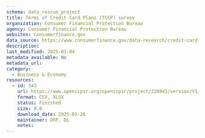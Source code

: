 ```yaml
---
schema: data_rescue_project 
title: Terms of Credit Card Plans (TCCP) survey
organization: Consumer Financial Protection Bureau
agency: Consumer Financial Protection Bureau
websites: consumerfinance.gov
data_source: https://www.consumerfinance.gov/data-research/credit-card-data/terms-credit-card-plans-survey/
description: 
last_modified: 2025-03-04
metadata_available: No
metadata_url: 
category:
  - Business & Economy 
resources:
  - id: 343
    url: https://www.openicpsr.org/openicpsr/project/220841/version/V1/view;jsessionid=C9FEFA57F248D8BC5BC1166C82E259EA
    format: CSV, XLSX
    status: Finished
    size: 0.0
    download_date: 2025-02-26
    maintainer: DRP, DL
    notes: 
---
```

